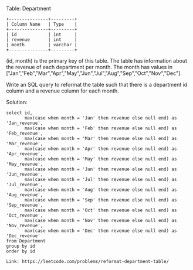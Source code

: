 Table: Department
```
+---------------+---------+
| Column Name   | Type    |
+---------------+---------+
| id            | int     |
| revenue       | int     |
| month         | varchar |
+---------------+---------+
```
(id, month) is the primary key of this table.
The table has information about the revenue of each department per month.
The month has values in ["Jan","Feb","Mar","Apr","May","Jun","Jul","Aug","Sep","Oct","Nov","Dec"].

Write an SQL query to reformat the table such that there is a department id column and a revenue column for each month.

Solution:
```
select id,
       max(case when month = 'Jan' then revenue else null end) as 'Jan_revenue',
       max(case when month = 'Feb' then revenue else null end) as 'Feb_revenue', 
       max(case when month = 'Mar' then revenue else null end) as 'Mar_revenue',
       max(case when month = 'Apr' then revenue else null end) as 'Apr_revenue',
       max(case when month = 'May' then revenue else null end) as 'May_revenue',
       max(case when month = 'Jun' then revenue else null end) as 'Jun_revenue',
       max(case when month = 'Jul' then revenue else null end) as 'Jul_revenue',
       max(case when month = 'Aug' then revenue else null end) as 'Aug_revenue',
       max(case when month = 'Sep' then revenue else null end) as 'Sep_revenue',
       max(case when month = 'Oct' then revenue else null end) as 'Oct_revenue',
       max(case when month = 'Nov' then revenue else null end) as 'Nov_revenue',
       max(case when month = 'Dec' then revenue else null end) as 'Dec_revenue'
from Department
group by id
order by id
```
```
Link: https://leetcode.com/problems/reformat-department-table/
```
